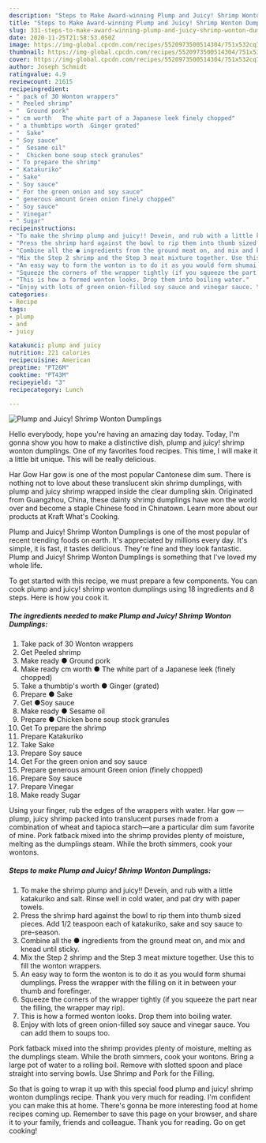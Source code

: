 ```yaml
---
description: "Steps to Make Award-winning Plump and Juicy! Shrimp Wonton Dumplings"
title: "Steps to Make Award-winning Plump and Juicy! Shrimp Wonton Dumplings"
slug: 331-steps-to-make-award-winning-plump-and-juicy-shrimp-wonton-dumplings
date: 2020-11-25T21:58:53.050Z
image: https://img-global.cpcdn.com/recipes/5520973500514304/751x532cq70/plump-and-juicy-shrimp-wonton-dumplings-recipe-main-photo.jpg
thumbnail: https://img-global.cpcdn.com/recipes/5520973500514304/751x532cq70/plump-and-juicy-shrimp-wonton-dumplings-recipe-main-photo.jpg
cover: https://img-global.cpcdn.com/recipes/5520973500514304/751x532cq70/plump-and-juicy-shrimp-wonton-dumplings-recipe-main-photo.jpg
author: Joseph Schmidt
ratingvalue: 4.9
reviewcount: 21615
recipeingredient:
- " pack of 30 Wonton wrappers"
- " Peeled shrimp"
- "  Ground pork"
- " cm worth   The white part of a Japanese leek finely chopped"
- " a thumbtips worth  Ginger grated"
- "  Sake"
- " Soy sauce"
- "  Sesame oil"
- "  Chicken bone soup stock granules"
- " To prepare the shrimp"
- " Katakuriko"
- " Sake"
- " Soy sauce"
- " For the green onion and soy sauce"
- " generous amount Green onion finely chopped"
- " Soy sauce"
- " Vinegar"
- " Sugar"
recipeinstructions:
- "To make the shrimp plump and juicy!! Devein, and rub with a little katakuriko and salt. Rinse well in cold water, and pat dry with paper towels."
- "Press the shrimp hard against the bowl to rip them into thumb sized pieces. Add 1/2 teaspoon each of katakuriko, sake and soy sauce to pre-season."
- "Combine all the ● ingredients from the ground meat on, and mix and knead until sticky."
- "Mix the Step 2 shrimp and the Step 3 meat mixture together. Use this to fill the wonton wrappers."
- "An easy way to form the wonton is to do it as you would form shumai dumplings. Press the wrapper with the filling on it in between your thumb and forefinger."
- "Squeeze the corners of the wrapper tightly (if you squeeze the part near the filling, the wrapper may rip)."
- "This is how a formed wonton looks. Drop them into boiling water."
- "Enjoy with lots of green onion-filled soy sauce and vinegar sauce. You can add them to soups too."
categories:
- Recipe
tags:
- plump
- and
- juicy

katakunci: plump and juicy 
nutrition: 221 calories
recipecuisine: American
preptime: "PT26M"
cooktime: "PT43M"
recipeyield: "3"
recipecategory: Lunch

---
```



![Plump and Juicy! Shrimp Wonton Dumplings](https://img-global.cpcdn.com/recipes/5520973500514304/751x532cq70/plump-and-juicy-shrimp-wonton-dumplings-recipe-main-photo.jpg)

Hello everybody, hope you're having an amazing day today. Today, I'm gonna show you how to make a distinctive dish, plump and juicy! shrimp wonton dumplings. One of my favorites food recipes. This time, I will make it a little bit unique. This will be really delicious.

Har Gow Har gow is one of the most popular Cantonese dim sum. There is nothing not to love about these translucent skin shrimp dumplings, with plump and juicy shrimp wrapped inside the clear dumpling skin. Originated from Guangzhou, China, these dainty shrimp dumplings have won the world over and become a staple Chinese food in Chinatown. Learn more about our products at Kraft What&#39;s Cooking.

Plump and Juicy! Shrimp Wonton Dumplings is one of the most popular of recent trending foods on earth. It's appreciated by millions every day. It's simple, it is fast, it tastes delicious. They're fine and they look fantastic. Plump and Juicy! Shrimp Wonton Dumplings is something that I've loved my whole life.


To get started with this recipe, we must prepare a few components. You can cook plump and juicy! shrimp wonton dumplings using 18 ingredients and 8 steps. Here is how you cook it.

<!--inarticleads1-->

##### The ingredients needed to make Plump and Juicy! Shrimp Wonton Dumplings:

1. Take  pack of 30 Wonton wrappers
1. Get  Peeled shrimp
1. Make ready  ● Ground pork
1. Make ready  cm worth  ● The white part of a Japanese leek (finely chopped)
1. Take  a thumbtip&#39;s worth ● Ginger (grated)
1. Prepare  ● Sake
1. Get  ●Soy sauce
1. Make ready  ● Sesame oil
1. Prepare  ● Chicken bone soup stock granules
1. Get  To prepare the shrimp
1. Prepare  Katakuriko
1. Take  Sake
1. Prepare  Soy sauce
1. Get  For the green onion and soy sauce
1. Prepare  generous amount Green onion (finely chopped)
1. Prepare  Soy sauce
1. Prepare  Vinegar
1. Make ready  Sugar


Using your finger, rub the edges of the wrappers with water. Har gow —plump, juicy shrimp packed into translucent purses made from a combination of wheat and tapioca starch—are a particular dim sum favorite of mine. Pork fatback mixed into the shrimp provides plenty of moisture, melting as the dumplings steam. While the broth simmers, cook your wontons. 

<!--inarticleads2-->

##### Steps to make Plump and Juicy! Shrimp Wonton Dumplings:

1. To make the shrimp plump and juicy!! Devein, and rub with a little katakuriko and salt. Rinse well in cold water, and pat dry with paper towels.
1. Press the shrimp hard against the bowl to rip them into thumb sized pieces. Add 1/2 teaspoon each of katakuriko, sake and soy sauce to pre-season.
1. Combine all the ● ingredients from the ground meat on, and mix and knead until sticky.
1. Mix the Step 2 shrimp and the Step 3 meat mixture together. Use this to fill the wonton wrappers.
1. An easy way to form the wonton is to do it as you would form shumai dumplings. Press the wrapper with the filling on it in between your thumb and forefinger.
1. Squeeze the corners of the wrapper tightly (if you squeeze the part near the filling, the wrapper may rip).
1. This is how a formed wonton looks. Drop them into boiling water.
1. Enjoy with lots of green onion-filled soy sauce and vinegar sauce. You can add them to soups too.


Pork fatback mixed into the shrimp provides plenty of moisture, melting as the dumplings steam. While the broth simmers, cook your wontons. Bring a large pot of water to a rolling boil. Remove with slotted spoon and place straight into serving bowls. Use Shrimp and Pork for the Filling. 

So that is going to wrap it up with this special food plump and juicy! shrimp wonton dumplings recipe. Thank you very much for reading. I'm confident you can make this at home. There's gonna be more interesting food at home recipes coming up. Remember to save this page on your browser, and share it to your family, friends and colleague. Thank you for reading. Go on get cooking!
